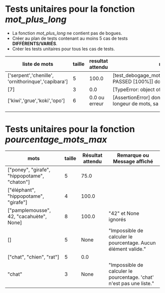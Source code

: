 # Tests unitaires pour la fonction _mot_plus_long_
- La fonction _mot_plus_long_ ne contient pas de bogues. 
- Créer au plan de tests contenant au moins 5 cas de tests **DIFFÉRENTS/VARIÉS**.
- Créer les tests unitaires pour tous les cas de tests.

| **liste de mots**                                  | **taille** | **resultat attendu** | message affiché + commentaires                                                                        |
|----------------------------------------------------|------------|----------------------|-------------------------------------------------------------------------------------------------------|
| ['serpent','chenille', 'ornithorinque','capibara'] | 5          | 100.0                | [test_debogage_mot_long.py::test_pourcentage_mots_max_tous_superieur PASSED [100%]] donc 100.00 .     |
| [7]                                                | 3          | 0.0                  | [TypeError: object of type 'int' has no len()]                                                        |
| ['kiwi','grue','koki','opo']                       | 6          |  0.0 ou erreur       | [AssertionError] donc 0.0 . techinquement un 'passed' mais due à la longeur de mots, sa passe pas. :) |
|                                                    |            |                      |                                                                                                       |
|                                                    |            |                      |                                                                                                       |

# Tests unitaires pour la fonction _pourcentage_mots_max_
| **mots**                                     | **taille** | **Résultat attendu** | **Remarque ou Message affiché**                                      |
|----------------------------------------------|------------|----------------------|----------------------------------------------------------------------|
| ["poney", "girafe", "hippopotame", "chaton"] | 5          | 75.0                 |                                                                      |
| ["éléphant", "hippopotame", "girafe"]        | 4          | 100.0                |                                                                      |
| ["pamplemousse", 42, "cacahuète", None]      | 8          | 100.0                | "42" et None ignorés                                                 |
| []                                           | 5          | None                 | "Impossible de calculer le pourcentage. Aucun élément valide."       |
| ["chat", "chien", "rat"]                     | 5          | 0.0                  |                                                                      |
| "chat"                                       | 3          | None                 | "Impossible de calculer le pourcentage. 'chat' n'est pas une liste." |
